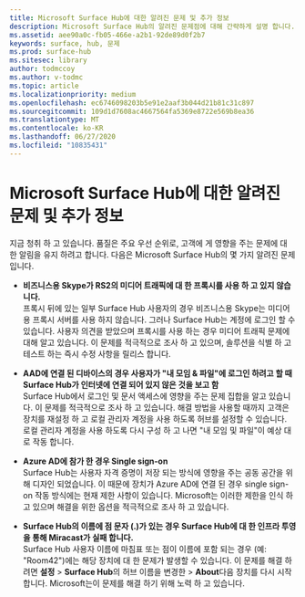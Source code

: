 ```yaml
---
title: Microsoft Surface Hub에 대한 알려진 문제 및 추가 정보
description: Microsoft Surface Hub의 알려진 문제점에 대해 간략하게 설명 합니다.
ms.assetid: aee90a0c-fb05-466e-a2b1-92de89d0f2b7
keywords: surface, hub, 문제
ms.prod: surface-hub
ms.sitesec: library
author: todmccoy
ms.author: v-todmc
ms.topic: article
ms.localizationpriority: medium
ms.openlocfilehash: ec6746098203b5e91e2aaf3b044d21b81c31c897
ms.sourcegitcommit: 109d1d7608ac4667564fa5369e8722e569b8ea36
ms.translationtype: MT
ms.contentlocale: ko-KR
ms.lasthandoff: 06/27/2020
ms.locfileid: "10835431"
---
```

# Microsoft Surface Hub에 대한 알려진 문제 및 추가 정보

지금 청취 하 고 있습니다. 품질은 주요 우선 순위로, 고객에 게 영향을 주는 문제에 대 한 알림을 유지 하려고 합니다. 다음은 Microsoft Surface Hub의 몇 가지 알려진 문제입니다.

- **비즈니스용 Skype가 RS2의 미디어 트래픽에 대 한 프록시를 사용 하 고 있지 않습니다.**
<br/>프록시 뒤에 있는 일부 Surface Hub 사용자의 경우 비즈니스용 Skype는 미디어 용 프록시 서버를 사용 하지 않습니다. 그러나 Surface Hub는 계정에 로그인 할 수 있습니다. 사용자 의견을 받았으며 프록시를 사용 하는 경우 미디어 트래픽 문제에 대해 알고 있습니다. 이 문제를 적극적으로 조사 하 고 있으며, 솔루션을 식별 하 고 테스트 하는 즉시 수정 사항을 릴리스 합니다. 

- **AAD에 연결 된 디바이스의 경우 사용자가 "내 모임 & 파일"에 로그인 하려고 할 때 Surface Hub가 인터넷에 연결 되어 있지 않은 것을 보고 함**
<br/>Surface Hub에서 로그인 및 문서 액세스에 영향을 주는 문제 집합을 알고 있습니다. 이 문제를 적극적으로 조사 하 고 있습니다. 해결 방법을 사용할 때까지 고객은 장치를 재설정 하 고 로컬 관리자 계정을 사용 하도록 허브를 설정할 수 있습니다. 로컬 관리자 계정을 사용 하도록 다시 구성 하 고 나면 "내 모임 및 파일"이 예상 대로 작동 합니다.
- **Azure AD에 참가 한 경우 Single sign-on**
<br/>Surface Hub는 사용자 자격 증명이 저장 되는 방식에 영향을 주는 공동 공간을 위해 디자인 되었습니다. 이 때문에 장치가 Azure AD에 연결 된 경우 single sign-on 작동 방식에는 현재 제한 사항이 있습니다. Microsoft는 이러한 제한을 인식 하 고 있으며 해결을 위한 옵션을 적극적으로 조사 하 고 있습니다.
- **Surface Hub의 이름에 점 문자 (.)가 있는 경우 Surface Hub에 대 한 인프라 투영을 통해 Miracast가 실패 합니다.**
<br/>Surface Hub 사용자 이름에 마침표 또는 점이 이름에 포함 되는 경우 (예: "Room42")에는 해당 장치에 대 한 문제가 발생할 수 있습니다. 이 문제를 해결 하려면 **설정**  >  **Surface Hub**의 허브 이름을 변경한  >  **About**다음 장치를 다시 시작 합니다. Microsoft는이 문제를 해결 하기 위해 노력 하 고 있습니다.